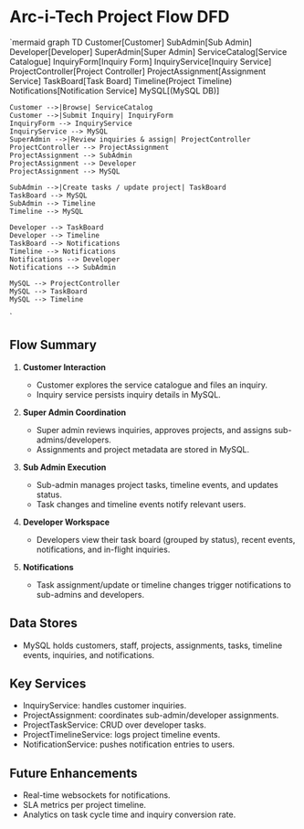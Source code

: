 ﻿# Arc-i-Tech Project Flow DFD

`mermaid
graph TD
    Customer[Customer]
    SubAdmin[Sub Admin]
    Developer[Developer]
    SuperAdmin[Super Admin]
    ServiceCatalog[Service Catalogue]
    InquiryForm[Inquiry Form]
    InquiryService[Inquiry Service]
    ProjectController[Project Controller]
    ProjectAssignment[Assignment Service]
    TaskBoard[Task Board]
    Timeline(Project Timeline)
    Notifications[Notification Service]
    MySQL[(MySQL DB)]

    Customer -->|Browse| ServiceCatalog
    Customer -->|Submit Inquiry| InquiryForm
    InquiryForm --> InquiryService
    InquiryService --> MySQL
    SuperAdmin -->|Review inquiries & assign| ProjectController
    ProjectController --> ProjectAssignment
    ProjectAssignment --> SubAdmin
    ProjectAssignment --> Developer
    ProjectAssignment --> MySQL

    SubAdmin -->|Create tasks / update project| TaskBoard
    TaskBoard --> MySQL
    SubAdmin --> Timeline
    Timeline --> MySQL

    Developer --> TaskBoard
    Developer --> Timeline
    TaskBoard --> Notifications
    Timeline --> Notifications
    Notifications --> Developer
    Notifications --> SubAdmin

    MySQL --> ProjectController
    MySQL --> TaskBoard
    MySQL --> Timeline
`

## Flow Summary

1. **Customer Interaction**
   - Customer explores the service catalogue and files an inquiry.
   - Inquiry service persists inquiry details in MySQL.

2. **Super Admin Coordination**
   - Super admin reviews inquiries, approves projects, and assigns sub-admins/developers.
   - Assignments and project metadata are stored in MySQL.

3. **Sub Admin Execution**
   - Sub-admin manages project tasks, timeline events, and updates status.
   - Task changes and timeline events notify relevant users.

4. **Developer Workspace**
   - Developers view their task board (grouped by status), recent events, notifications, and in-flight inquiries.

5. **Notifications**
   - Task assignment/update or timeline changes trigger notifications to sub-admins and developers.

## Data Stores

- MySQL holds customers, staff, projects, assignments, tasks, timeline events, inquiries, and notifications.

## Key Services

- InquiryService: handles customer inquiries.
- ProjectAssignment: coordinates sub-admin/developer assignments.
- ProjectTaskService: CRUD over developer tasks.
- ProjectTimelineService: logs project timeline events.
- NotificationService: pushes notification entries to users.

## Future Enhancements

- Real-time websockets for notifications.
- SLA metrics per project timeline.
- Analytics on task cycle time and inquiry conversion rate.

